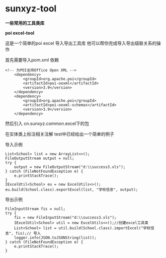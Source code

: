 # sunxyz-tool
**一些常用的工具类库**

**poi excel-tool**

这是一个简单的poi excel 导入导出工具库 他可以帮你完成导入导出级联关系的操作

首先需要导入pom.xml 依赖

```
<!-- 为POI支持Office Open XML -->
	<dependency>
		<groupId>org.apache.poi</groupId>
		<artifactId>poi-ooxml</artifactId>
		<version>3.9</version>
	</dependency>
	<dependency>
		<groupId>org.apache.poi</groupId>
		<artifactId>poi-ooxml-schemas</artifactId>
		<version>3.9</version>
	</dependency> 
```
然后引入 cn.sunxyz.common.excel下的包

在实体类上标注相关注解 test中已经给出一个简单的例子

导入示例 

```
List<School> list = new ArrayList<>();
FileOutputStream output = null;  
try {  
	output = new FileOutputStream("d:\\success3.xls");  
} catch (FileNotFoundException e) {  
    e.printStackTrace();  
}  
IExcelUtil<School> eu = new ExcelUtils<>();
eu.build(School.class).exportExcel(list, "学校信息", output);
```

导出示例

```
FileInputStream fis = null;  
try {  
    fis = new FileInputStream("d:\\success3.xls");  
    IExcelUtil<School> util = new ExcelUtils<>();//创建excel工具类  
    List<School> list = util.build(School.class).importExcel("学校信息", fis);// 导入  
    logger.info(JSON.toJSONString(list));  
} catch (FileNotFoundException e) {  
    e.printStackTrace();  
}
```
